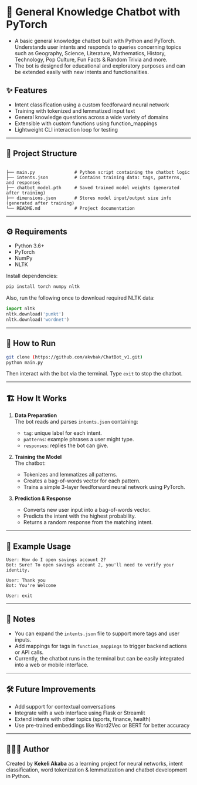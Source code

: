 # 🧠 General Knowledge Chatbot with PyTorch

- A basic general knowledge chatbot built with Python and PyTorch. Understands user intents and responds to queries concerning topics such as Geography, Science, Literature, Mathematics, History, Technology, Pop Culture, Fun Facts & Random Trivia and more.
- The bot is designed for educational and exploratory purposes and can be extended easily with new intents and functionalities.

## ✨ Features

- Intent classification using a custom feedforward neural network
- Training with tokenized and lemmatized input text
- General knowledge questions across a wide variety of domains
- Extensible with custom functions using function_mappings
- Lightweight CLI interaction loop for testing

---

## 📁 Project Structure

```

├── main.py               # Python script containing the chatbot logic
├── intents.json          # Contains training data: tags, patterns, and responses
├── chatbot_model.pth     # Saved trained model weights (generated after training)
├── dimensions.json       # Stores model input/output size info (generated after training)
└── README.md             # Project documentation
```

---

## ⚙️ Requirements

- Python 3.6+
- PyTorch
- NumPy
- NLTK

Install dependencies:

```bash
pip install torch numpy nltk
```

Also, run the following once to download required NLTK data:

```python
import nltk
nltk.download('punkt')
nltk.download('wordnet')
```

---

## 🚀 How to Run

```bash
git clone (https://github.com/akvbak/ChatBot_v1.git)
python main.py
```

Then interact with the bot via the terminal. Type `exit` to stop the chatbot.

---

## 🏗 How It Works

1. **Data Preparation**  
   The bot reads and parses `intents.json` containing:
   - `tag`: unique label for each intent.
   - `patterns`: example phrases a user might type.
   - `responses`: replies the bot can give.

2. **Training the Model**  
   The chatbot:
   - Tokenizes and lemmatizes all patterns.
   - Creates a bag-of-words vector for each pattern.
   - Trains a simple 3-layer feedforward neural network using PyTorch.

3. **Prediction & Response**  
   - Converts new user input into a bag-of-words vector.
   - Predicts the intent with the highest probability.
   - Returns a random response from the matching intent.

---

## 🔧 Example Usage

```
User: How do I open savings account 2?
Bot: Sure! To open savings account 2, you'll need to verify your identity.

User: Thank you
Bot: You're Welcome

User: exit
```

---

## 📌 Notes

- You can expand the `intents.json` file to support more tags and user inputs.
- Add mappings for tags in `function_mappings` to trigger backend actions or API calls.
- Currently, the chatbot runs in the terminal but can be easily integrated into a web or mobile interface.

---

## 🛠️ Future Improvements
- Add support for contextual conversations
- Integrate with a web interface using Flask or Streamlit
- Extend intents with other topics (sports, finance, health)
- Use pre-trained embeddings like Word2Vec or BERT for better accuracy

---

## 👨🏽‍💻 Author

Created by **Kekeli Akaba** as a learning project for neural networks, intent classification, word tokenization & lemmatization and chatbot development in Python.
